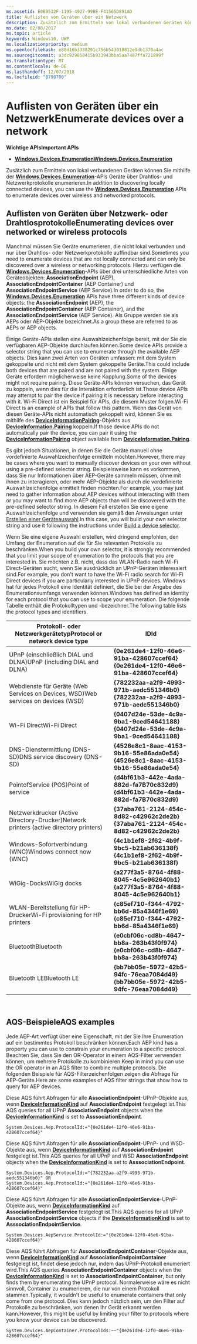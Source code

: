 ```yaml
---
ms.assetid: E0B9532F-1195-4927-99BE-F41565D891AD
title: Auflisten von Geräten über ein Netzwerk
description: Zusätzlich zum Ermitteln von lokal verbundenen Geräten können Sie mithilfe der Windows.Devices.Enumeration-APIs Geräte über Drahtlos- und Netzwerkprotokolle enumerieren.
ms.date: 02/08/2017
ms.topic: article
keywords: Windows10, UWP
ms.localizationpriority: medium
ms.openlocfilehash: e80d16b3338291c756b543018812e9db1370a4ac
ms.sourcegitcommit: a3dc929858415b933943bba5aa7487ffa721899f
ms.translationtype: MT
ms.contentlocale: de-DE
ms.lasthandoff: 12/07/2018
ms.locfileid: "8790700"
---
```

# <a name="enumerate-devices-over-a-network"></a><span data-ttu-id="0cf85-104">Auflisten von Geräten über ein Netzwerk</span><span class="sxs-lookup"><span data-stu-id="0cf85-104">Enumerate devices over a network</span></span>



**<span data-ttu-id="0cf85-105">Wichtige APIs</span><span class="sxs-lookup"><span data-stu-id="0cf85-105">Important APIs</span></span>**

- [**<span data-ttu-id="0cf85-106">Windows.Devices.Enumeration</span><span class="sxs-lookup"><span data-stu-id="0cf85-106">Windows.Devices.Enumeration</span></span>**](https://docs.microsoft.com/en-us/uwp/api/Windows.Devices.Enumeration)

<span data-ttu-id="0cf85-107">Zusätzlich zum Ermitteln von lokal verbundenen Geräten können Sie mithilfe der [**Windows.Devices.Enumeration**](https://msdn.microsoft.com/library/windows/apps/BR225459)-APIs Geräte über Drahtlos- und Netzwerkprotokolle enumerieren.</span><span class="sxs-lookup"><span data-stu-id="0cf85-107">In addition to discovering locally connected devices, you can use the [**Windows.Devices.Enumeration**](https://msdn.microsoft.com/library/windows/apps/BR225459) APIs to enumerate devices over wireless and networked protocols.</span></span>

## <a name="enumerating-devices-over-networked-or-wireless-protocols"></a><span data-ttu-id="0cf85-108">Auflisten von Geräten über Netzwerk- oder Drahtlosprotokolle</span><span class="sxs-lookup"><span data-stu-id="0cf85-108">Enumerating devices over networked or wireless protocols</span></span>

<span data-ttu-id="0cf85-109">Manchmal müssen Sie Geräte enumerieren, die nicht lokal verbunden und nur über Drahtlos- oder Netzwerkprotokolle auffindbar sind.</span><span class="sxs-lookup"><span data-stu-id="0cf85-109">Sometimes you need to enumerate devices that are not locally connected and can only be discovered over a wireless or networking protocols.</span></span> <span data-ttu-id="0cf85-110">Hierzu verfügen die [**Windows.Devices.Enumeration**](https://msdn.microsoft.com/library/windows/apps/BR225459)-APIs über drei unterschiedliche Arten von Geräteobjekten: **AssociationEndpoint** (AEP), **AssociationEndpointContainer** (AEP Container) und **AssociationEndpointService** (AEP Service).</span><span class="sxs-lookup"><span data-stu-id="0cf85-110">In order to do so, the [**Windows.Devices.Enumeration**](https://msdn.microsoft.com/library/windows/apps/BR225459) APIs have three different kinds of device objects: the **AssociationEndpoint** (AEP), the **AssociationEndpointContainer** (AEP Container), and the **AssociationEndpointService** (AEP Service).</span></span> <span data-ttu-id="0cf85-111">Als Gruppe werden sie als AEPs oder AEP-Objekte bezeichnet.</span><span class="sxs-lookup"><span data-stu-id="0cf85-111">As a group these are referred to as AEPs or AEP objects.</span></span>

<span data-ttu-id="0cf85-112">Einige Geräte-APIs stellen eine Auswahlzeichenfolge bereit, mit der Sie die verfügbaren AEP-Objekte durchlaufen können.</span><span class="sxs-lookup"><span data-stu-id="0cf85-112">Some device APIs provide a selector string that you can use to enumerate through the available AEP objects.</span></span> <span data-ttu-id="0cf85-113">Dies kann zwei Arten von Geräten umfassen: mit dem System gekoppelte und nicht mit dem System gekoppelte Geräte.</span><span class="sxs-lookup"><span data-stu-id="0cf85-113">This could include both devices that are paired and are not paired with the system.</span></span> <span data-ttu-id="0cf85-114">Einige Geräte erfordern möglicherweise keine Kopplung.</span><span class="sxs-lookup"><span data-stu-id="0cf85-114">Some of the devices might not require pairing.</span></span> <span data-ttu-id="0cf85-115">Diese Geräte-APIs können versuchen, das Gerät zu koppeln, wenn dies für die Interaktion erforderlich ist.</span><span class="sxs-lookup"><span data-stu-id="0cf85-115">Those device APIs may attempt to pair the device if pairing it is necessary before interacting with it.</span></span> <span data-ttu-id="0cf85-116">Wi-Fi Direct ist ein Beispiel für APIs, die diesem Muster folgen.</span><span class="sxs-lookup"><span data-stu-id="0cf85-116">Wi-Fi Direct is an example of APIs that follow this pattern.</span></span> <span data-ttu-id="0cf85-117">Wenn das Gerät von diesen Geräte-APIs nicht automatisch gekoppelt wird, können Sie es mithilfe des [**DeviceInformationPairing**](https://msdn.microsoft.com/library/windows/apps/Mt168396)-Objekts aus [**DeviceInformation.Pairing**](https://msdn.microsoft.com/library/windows/apps/Dn705960) koppeln.</span><span class="sxs-lookup"><span data-stu-id="0cf85-117">If those device APIs do not automatically pair the device, you can pair it using the [**DeviceInformationPairing**](https://msdn.microsoft.com/library/windows/apps/Mt168396) object available from [**DeviceInformation.Pairing**](https://msdn.microsoft.com/library/windows/apps/Dn705960).</span></span>

<span data-ttu-id="0cf85-118">Es gibt jedoch Situationen, in denen Sie die Geräte manuell ohne vordefinierte Auswahlzeichenfolge ermitteln möchten.</span><span class="sxs-lookup"><span data-stu-id="0cf85-118">However, there may be cases where you want to manually discover devices on your own without using a pre-defined selector string.</span></span> <span data-ttu-id="0cf85-119">Beispielsweise kann es vorkommen, dass Sie nur Informationen über AEP-Geräte sammeln müssen, ohne mit ihnen zu interagieren, oder mehr AEP-Objekte als durch die vordefinierte Auswahlzeichenfolge ermittelt finden möchten.</span><span class="sxs-lookup"><span data-stu-id="0cf85-119">For example, you may just need to gather information about AEP devices without interacting with them or you may want to find more AEP objects than will be discovered with the pre-defined selector string.</span></span> <span data-ttu-id="0cf85-120">In diesem Fall erstellen Sie eine eigene Auswahlzeichenfolge und verwenden sie gemäß den Anweisungen unter [Erstellen einer Geräteauswahl](build-a-device-selector.md).</span><span class="sxs-lookup"><span data-stu-id="0cf85-120">In this case, you will build your own selector string and use it following the instructions under [Build a device selector](build-a-device-selector.md).</span></span>

<span data-ttu-id="0cf85-121">Wenn Sie eine eigene Auswahl erstellen, wird dringend empfohlen, den Umfang der Enumeration auf die für Sie relevanten Protokolle zu beschränken.</span><span class="sxs-lookup"><span data-stu-id="0cf85-121">When you build your own selector, it is strongly recommended that you limit your scope of enumeration to the protocols that you are interested in.</span></span> <span data-ttu-id="0cf85-122">Sie möchten z.B. nicht, dass das WLAN-Radio nach Wi-Fi Direct-Geräten sucht, wenn Sie ausdrücklich an UPnP-Geräten interessiert sind.</span><span class="sxs-lookup"><span data-stu-id="0cf85-122">For example, you don't want to have the Wi-Fi radio search for Wi-Fi Direct devices if you are particularly interested in UPnP devices.</span></span> <span data-ttu-id="0cf85-123">Windows hat für jedes Protokoll eine Identität definiert, die Sie bei der Angabe des Enumerationsumfangs verwenden können.</span><span class="sxs-lookup"><span data-stu-id="0cf85-123">Windows has defined an identity for each protocol that you can use to scope your enumeration.</span></span> <span data-ttu-id="0cf85-124">Die folgende Tabelle enthält die Protokolltypen und -bezeichner.</span><span class="sxs-lookup"><span data-stu-id="0cf85-124">The following table lists the protocol types and identifiers.</span></span>

| <span data-ttu-id="0cf85-125">Protokoll- oder Netzwerkgerätetyp</span><span class="sxs-lookup"><span data-stu-id="0cf85-125">Protocol or network device type</span></span>              | <span data-ttu-id="0cf85-126">ID</span><span class="sxs-lookup"><span data-stu-id="0cf85-126">Id</span></span>                                         |
|----------------------------------------------|--------------------------------------------|
| <span data-ttu-id="0cf85-127">UPnP (einschließlich DIAL und DLNA)</span><span class="sxs-lookup"><span data-stu-id="0cf85-127">UPnP (including DIAL and DLNA)</span></span>               | **<span data-ttu-id="0cf85-128">{0e261de4-12f0-46e6-91ba-428607ccef64}</span><span class="sxs-lookup"><span data-stu-id="0cf85-128">{0e261de4-12f0-46e6-91ba-428607ccef64}</span></span>** |
| <span data-ttu-id="0cf85-129">Webdienste für Geräte (Web Services on Devices, WSD)</span><span class="sxs-lookup"><span data-stu-id="0cf85-129">Web services on devices (WSD)</span></span>                | **<span data-ttu-id="0cf85-130">{782232aa-a2f9-4993-971b-aedc551346b0}</span><span class="sxs-lookup"><span data-stu-id="0cf85-130">{782232aa-a2f9-4993-971b-aedc551346b0}</span></span>** |
| <span data-ttu-id="0cf85-131">Wi-Fi Direct</span><span class="sxs-lookup"><span data-stu-id="0cf85-131">Wi-Fi Direct</span></span>                                 | **<span data-ttu-id="0cf85-132">{0407d24e-53de-4c9a-9ba1-9ced54641188}</span><span class="sxs-lookup"><span data-stu-id="0cf85-132">{0407d24e-53de-4c9a-9ba1-9ced54641188}</span></span>** |
| <span data-ttu-id="0cf85-133">DNS-Dienstermittlung (DNS-SD)</span><span class="sxs-lookup"><span data-stu-id="0cf85-133">DNS service discovery (DNS-SD)</span></span>               | **<span data-ttu-id="0cf85-134">{4526e8c1-8aac-4153-9b16-55e86ada0e54}</span><span class="sxs-lookup"><span data-stu-id="0cf85-134">{4526e8c1-8aac-4153-9b16-55e86ada0e54}</span></span>** |
| <span data-ttu-id="0cf85-135">PointofService (POS)</span><span class="sxs-lookup"><span data-stu-id="0cf85-135">Point of service</span></span>                             | **<span data-ttu-id="0cf85-136">{d4bf61b3-442e-4ada-882d-fa7B70c832d9}</span><span class="sxs-lookup"><span data-stu-id="0cf85-136">{d4bf61b3-442e-4ada-882d-fa7B70c832d9}</span></span>** |
| <span data-ttu-id="0cf85-137">Netzwerkdrucker (Active Directory-Drucker)</span><span class="sxs-lookup"><span data-stu-id="0cf85-137">Network printers (active directory printers)</span></span> | **<span data-ttu-id="0cf85-138">{37aba761-2124-454c-8d82-c42962c2de2b}</span><span class="sxs-lookup"><span data-stu-id="0cf85-138">{37aba761-2124-454c-8d82-c42962c2de2b}</span></span>** |
| <span data-ttu-id="0cf85-139">Windows-Sofortverbindung (WNC)</span><span class="sxs-lookup"><span data-stu-id="0cf85-139">Windows connect now (WNC)</span></span>                    | **<span data-ttu-id="0cf85-140">{4c1b1ef8-2f62-4b9f-9bc5-b21ab636138f}</span><span class="sxs-lookup"><span data-stu-id="0cf85-140">{4c1b1ef8-2f62-4b9f-9bc5-b21ab636138f}</span></span>** |
| <span data-ttu-id="0cf85-141">WiGig-Docks</span><span class="sxs-lookup"><span data-stu-id="0cf85-141">WiGig docks</span></span>                                  | **<span data-ttu-id="0cf85-142">{a277f3a5-8764-4f88-8045-4c5e962640b1}</span><span class="sxs-lookup"><span data-stu-id="0cf85-142">{a277f3a5-8764-4f88-8045-4c5e962640b1}</span></span>** |
| <span data-ttu-id="0cf85-143">WLAN-Bereitstellung für HP-Drucker</span><span class="sxs-lookup"><span data-stu-id="0cf85-143">Wi-Fi provisioning for HP printers</span></span>           | **<span data-ttu-id="0cf85-144">{c85ef710-f344-4792-bb6d-85a4346f1e69}</span><span class="sxs-lookup"><span data-stu-id="0cf85-144">{c85ef710-f344-4792-bb6d-85a4346f1e69}</span></span>** |
| <span data-ttu-id="0cf85-145">Bluetooth</span><span class="sxs-lookup"><span data-stu-id="0cf85-145">Bluetooth</span></span>                                    | **<span data-ttu-id="0cf85-146">{e0cbf06c-cd8b-4647-bb8a-263b43f0f974}</span><span class="sxs-lookup"><span data-stu-id="0cf85-146">{e0cbf06c-cd8b-4647-bb8a-263b43f0f974}</span></span>** |
| <span data-ttu-id="0cf85-147">Bluetooth LE</span><span class="sxs-lookup"><span data-stu-id="0cf85-147">Bluetooth LE</span></span>                                 | **<span data-ttu-id="0cf85-148">{bb7bb05e-5972-42b5-94fc-76eaa7084d49}</span><span class="sxs-lookup"><span data-stu-id="0cf85-148">{bb7bb05e-5972-42b5-94fc-76eaa7084d49}</span></span>** |

 

## <a name="aqs-examples"></a><span data-ttu-id="0cf85-149">AQS-Beispiele</span><span class="sxs-lookup"><span data-stu-id="0cf85-149">AQS examples</span></span>

<span data-ttu-id="0cf85-150">Jede AEP-Art verfügt über eine Eigenschaft, mit der Sie Ihre Enumeration auf ein bestimmtes Protokoll beschränken können.</span><span class="sxs-lookup"><span data-stu-id="0cf85-150">Each AEP kind has a property you can use to constrain your enumeration to a specific protocol.</span></span> <span data-ttu-id="0cf85-151">Beachten Sie, dass Sie den OR-Operator in einem AQS-Filter verwenden können, um mehrere Protokolle zu kombinieren.</span><span class="sxs-lookup"><span data-stu-id="0cf85-151">Keep in mind you can use the OR operator in an AQS filter to combine multiple protocols.</span></span> <span data-ttu-id="0cf85-152">Die folgenden Beispiele für AQS-Filterzeichenfolgen zeigen die Abfrage für AEP-Geräte.</span><span class="sxs-lookup"><span data-stu-id="0cf85-152">Here are some examples of AQS filter strings that show how to query for AEP devices.</span></span>

<span data-ttu-id="0cf85-153">Diese AQS führt Abfragen für alle **AssociationEndpoint**-UPnP-Objekte aus, wenn [**DeviceInformationKind**](https://msdn.microsoft.com/library/windows/apps/Dn948991) auf **AssociationEndpoint** festgelegt ist.</span><span class="sxs-lookup"><span data-stu-id="0cf85-153">This AQS queries for all UPnP **AssociationEndpoint** objects when the [**DeviceInformationKind**](https://msdn.microsoft.com/library/windows/apps/Dn948991) is set to **AsssociationEndpoint**.</span></span>

``` syntax
System.Devices.Aep.ProtocolId:="{0e261de4-12f0-46e6-91ba-428607ccef64}"
```

<span data-ttu-id="0cf85-154">Diese AQS führt Abfragen für alle **AssociationEndpoint**-UPnP- und WSD-Objekte aus, wenn [**DeviceInformationKind**](https://msdn.microsoft.com/library/windows/apps/Dn948991) auf **AssociationEndpoint** festgelegt ist.</span><span class="sxs-lookup"><span data-stu-id="0cf85-154">This AQS queries for all UPnP and WSD **AssociationEndpoint** objects when the [**DeviceInformationKind**](https://msdn.microsoft.com/library/windows/apps/Dn948991) is set to **AsssociationEndpoint**.</span></span>

``` syntax
System.Devices.Aep.ProtocolId:="{782232aa-a2f9-4993-971b-aedc551346b0}" OR
System.Devices.Aep.ProtocolId:="{0e261de4-12f0-46e6-91ba-428607ccef64}"
```

<span data-ttu-id="0cf85-155">Diese AQS führt Abfragen für alle **AssociationEndpointService**-UPnP-Objekte aus, wenn [**DeviceInformationKind**](https://msdn.microsoft.com/library/windows/apps/Dn948991) auf **AssociationEndpointService** festgelegt ist.</span><span class="sxs-lookup"><span data-stu-id="0cf85-155">This AQS queries for all UPnP **AssociationEndpointService** objects if the [**DeviceInformationKind**](https://msdn.microsoft.com/library/windows/apps/Dn948991) is set to **AsssociationEndpointService**.</span></span>

``` syntax
System.Devices.AepService.ProtocolId:="{0e261de4-12f0-46e6-91ba-428607ccef64}"
```

<span data-ttu-id="0cf85-156">Diese AQS führt Abfragen für **AssociationEndpointContainer**-Objekte aus, wenn [**DeviceInformationKind**](https://msdn.microsoft.com/library/windows/apps/Dn948991) auf **AssociationEndpointContainer** festgelegt ist, findet diese jedoch nur, indem das UPnP-Protokoll enumeriert wird.</span><span class="sxs-lookup"><span data-stu-id="0cf85-156">This AQS queries **AssociationEndpointContainer** objects when the [**DeviceInformationKind**](https://msdn.microsoft.com/library/windows/apps/Dn948991) is set to **AssociationEndpointContainer**, but only finds them by enumerating the UPnP protocol.</span></span> <span data-ttu-id="0cf85-157">Normalerweise wäre es nicht sinnvoll, Container zu enumerieren, die nur von einem Protokoll stammen.</span><span class="sxs-lookup"><span data-stu-id="0cf85-157">Typically, it wouldn't be useful to enumerate containers that only come from one protocol.</span></span> <span data-ttu-id="0cf85-158">Dies kann jedoch nützlich sein, um den Filter auf Protokolle zu beschränken, von denen Ihr Gerät erkannt werden kann.</span><span class="sxs-lookup"><span data-stu-id="0cf85-158">However, this might be useful by limiting your filter to protocols where you know your device can be discovered.</span></span>

``` syntax
System.Devices.AepContainer.ProtocolIds:~~"{0e261de4-12f0-46e6-91ba-428607ccef64}"
```

 

 
